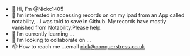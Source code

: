 - 👋 Hi, I’m @Nickc1405
- 👀 I’m interested in accessing records on on my ipad from an App called notability,...I was told to save in Github. My records have mostly vanished from Notability.Please help.
- 🌱 I’m currently learning ...
- 💞️ I’m looking to collaborate on ...
- 📫 How to reach me ...email nick@conquerstress.co.uk 

<!---
Nickc1405/Nickc1405 is a ✨ special ✨ repository because its `README.md` (this file) appears on your GitHub profile.
You can click the Preview link to take a look at your changes.
--->
